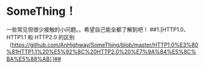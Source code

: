 # SomeThing！
一些常见但很少接触的小问题。。希望自己能全都了解到吧！
##1.[HTTP1.0、HTTP1.1 和 HTTP2.0 的区别（https://github.com/AnHighway/SomeThing/blob/master/HTTP1.0%E3%80%81HTTP1.1%20%E5%92%8C%20HTTP2.0%20%E7%9A%84%E5%8C%BA%E5%88%AB）]##
